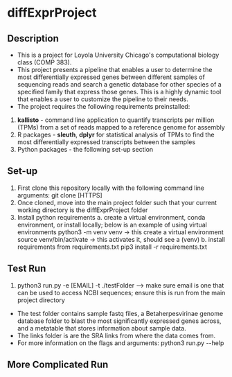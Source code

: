 # diffExprProject

## Description
- This is a project for Loyola University Chicago's computational biology class (COMP 383).
- This project presents a pipeline that enables a user to determine the most differentially expressed genes between different samples of sequencing reads and search a genetic database for other species of a specified family that express those genes. This is a highly dynamic tool that enables a user to customize the pipeline to their needs.
- The project requires the following requirements preinstalled:
1. **kallisto** - command line application to quantify transcripts per million (TPMs) from a set of reads mapped to a reference genome for assembly
2. R packages - **sleuth**, **dplyr** for statistical analysis of TPMs to find the most differentially expressed transcripts between the samples
3. Python packages - the following set-up section

## Set-up
1. First clone this repository locally with the following command line arguments:
  git clone [HTTPS]
2. Once cloned, move into the main project folder such that your current working directory is the diffExprProject folder
3. Install python requirements
  a. create a virtual environment, conda environment, or install locally; below is an example of using virtual environments
    python3 -m venv venv -> this create a virtual environment
    source venv/bin/activate -> this activates it, should see a (venv)
  b. install requirements from requirements.txt
    pip3 install -r requirements.txt

## Test Run
1. python3 run.py -e [EMAIL] -t ./testFolder --> make sure email is one that can be used to access NCBI sequences; ensure this is run from the main project directory

- The test folder contains sample fastq files, a Betaherpesvirinae genome database folder to blast the most significantly expressed genes across, and a metatable that stores information about sample data. 
- The links folder is are the SRA links from where the data comes from.
- For more information on the flags and arguments:
  python3 run.py --help

## More Complicated Run

